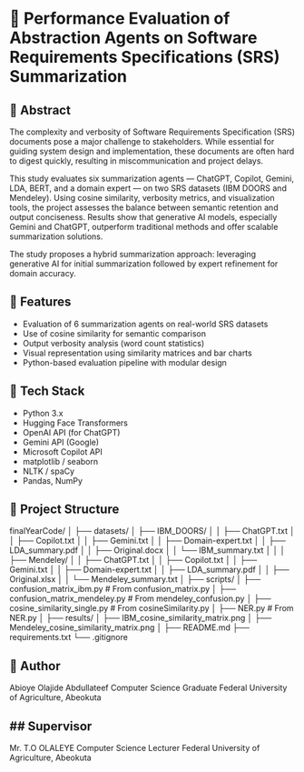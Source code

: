 # 📄 Performance Evaluation of Abstraction Agents on Software Requirements Specifications (SRS) Summarization 

## 🧠 Abstract
The complexity and verbosity of Software Requirements Specification (SRS) documents pose a major challenge to stakeholders. While essential for guiding system design and implementation, these documents are often hard to digest quickly, resulting in miscommunication and project delays.

This study evaluates six summarization agents — ChatGPT, Copilot, Gemini, LDA, BERT, and a domain expert — on two SRS datasets (IBM DOORS and Mendeley). Using cosine similarity, verbosity metrics, and visualization tools, the project assesses the balance between semantic retention and output conciseness. Results show that generative AI models, especially Gemini and ChatGPT, outperform traditional methods and offer scalable summarization solutions.

The study proposes a hybrid summarization approach: leveraging generative AI for initial summarization followed by expert refinement for domain accuracy.

## 📌 Features
- Evaluation of 6 summarization agents on real-world SRS datasets
- Use of cosine similarity for semantic comparison
- Output verbosity analysis (word count statistics)
- Visual representation using similarity matrices and bar charts
- Python-based evaluation pipeline with modular design

## 🧰 Tech Stack
- Python 3.x
- Hugging Face Transformers
- OpenAI API (for ChatGPT)
- Gemini API (Google)
- Microsoft Copilot API
- matplotlib / seaborn
- NLTK / spaCy
- Pandas, NumPy

## 📂 Project Structure

finalYearCode/
│
├── datasets/
│   ├── IBM_DOORS/
│   │   ├── ChatGPT.txt
│   │   ├── Copilot.txt
│   │   ├── Gemini.txt
│   │   ├── Domain-expert.txt
│   │   ├── LDA_summary.pdf
│   │   ├── Original.docx
│   │   └── IBM_summary.txt
│   │
│   ├── Mendeley/
│   │   ├── ChatGPT.txt
│   │   ├── Copilot.txt
│   │   ├── Gemini.txt
│   │   ├── Domain-expert.txt
│   │   ├── LDA_summary.pdf
│   │   ├── Original.xlsx
│   │   └── Mendeley_summary.txt
│
├── scripts/
│   ├── confusion_matrix_ibm.py           # From confusion_matrix.py
│   ├── confusion_matrix_mendeley.py      # From mendeley_confusion.py
│   ├── cosine_similarity_single.py       # From cosineSimilarity.py
│   ├── NER.py                            # From NER.py
│
├── results/
│   ├── IBM_cosine_similarity_matrix.png
│   ├── Mendeley_cosine_similarity_matrix.png
│
├── README.md
├── requirements.txt
└── .gitignore

## 👤 Author
Abioye Olajide Abdullateef
Computer Science Graduate
Federal University of Agriculture, Abeokuta

## ## Supervisor
Mr. T.O OLALEYE
Computer Science Lecturer
Federal University of Agriculture, Abeokuta
